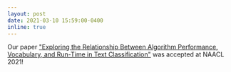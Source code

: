 ```yaml
---
layout: post
date: 2021-03-10 15:59:00-0400
inline: true
---
```


Our paper ["Exploring the Relationship Between Algorithm Performance, Vocabulary, and Run-Time in Text Classification"](https://arxiv.org/abs/2104.03848) was accepted at NAACL 2021!